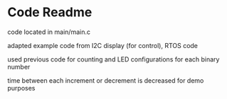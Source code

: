# Code Readme

code located in main/main.c

adapted example code from I2C display (for control), RTOS code

used previous code for counting and LED configurations for each binary number

time between each increment or decrement is decreased for demo purposes